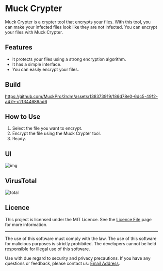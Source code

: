 # Muck Crypter

Muck Crypter is a crypter tool that encrypts your files. With this tool, you can make your infected files look like they are not infected. You can encrypt your files with Muck Crypter.

## Features

- It protects your files using a strong encryption algorithm.
- It has a simple interface.
- You can easily encrypt your files.

## Build


https://github.com/MuckPro/2rdm/assets/138373919/186d78e0-6dc5-49f2-a47e-c2f344689ad6




## How to Use

1. Select the file you want to encrypt.
2. Encrypt the file using the Muck Crypter tool.
3. Ready.


## UI
![img](https://github.com/MuckPro/2rdm/assets/138373919/68c45f6f-6b49-4119-990b-1ea8de841d30)

## VirusTotal
![total](https://github.com/MuckPro/2rdm/assets/138373919/2f0559ee-882e-43a3-876f-3baeb0cf7644)

## Licence

This project is licensed under the MIT Licence. See the [Licence File](LICENSE) page for more information.

---

The use of this software must comply with the law. The use of this software for malicious purposes is strictly prohibited. The developers cannot be held responsible for illegal use of this software.

Use with due regard to security and privacy precautions. If you have any questions or feedback, please contact us: [Email Address](mailto:theunknownwon@gmail.com).